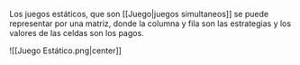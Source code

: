 
Los juegos estáticos, que son [[Juego|juegos simultaneos]] se puede representar por una matriz, donde la columna y fila son las estrategias y los valores de las celdas son los pagos. 

![[Juego Estático.png|center]] 